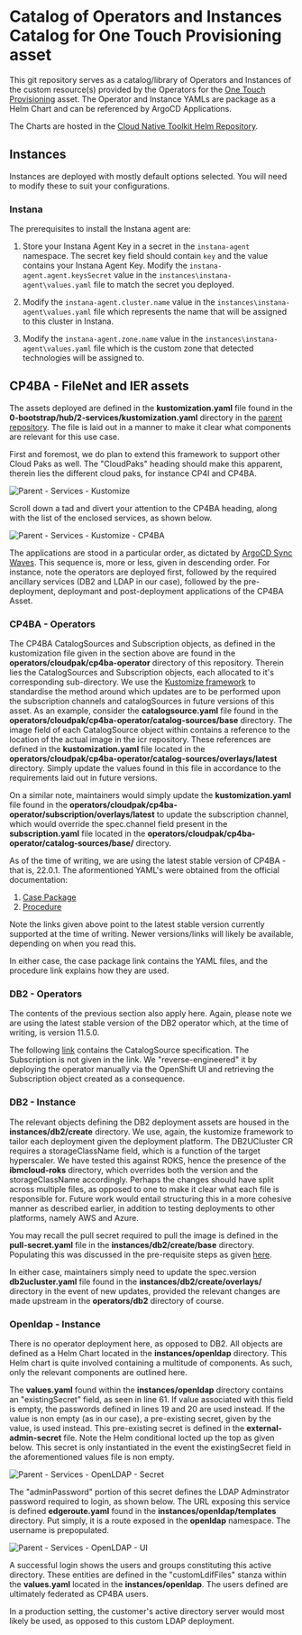 # Catalog of Operators and Instances Catalog for One Touch Provisioning asset

This git repository serves as a catalog/library of Operators and Instances of the custom resource(s) provided by the Operators for the [One Touch Provisioning](https://github.com/one-touch-provisioning/otp-gitops) asset.  The Operator and Instance YAMLs are package as a Helm Chart and can be referenced by ArgoCD Applications.

The Charts are hosted in the [Cloud Native Toolkit Helm Repository](https://github.com/cloud-native-toolkit/toolkit-charts).

## Instances

Instances are deployed with mostly default options selected. You will need to modify these to suit your configurations.

### Instana

The prerequisites to install the Instana agent are:  

1. Store your Instana Agent Key in a secret in the `instana-agent` namespace. The secret key field should contain `key` and the value contains your Instana Agent Key. Modify the `instana-agent.agent.keysSecret` value in the `instances\instana-agent\values.yaml` file to match the secret you deployed. 

2. Modify the `instana-agent.cluster.name` value in the `instances\instana-agent\values.yaml` file which represents the name that will be assigned to this cluster in Instana.

3. Modify the `instana-agent.zone.name` value in the `instances\instana-agent\values.yaml` file which is the custom zone that detected technologies will be assigned to.


## CP4BA - FileNet and IER assets

The assets deployed are defined in the **kustomization.yaml** file found in the **0-bootstrap/hub/2-services/kustomization.yaml** directory in the [parent repository](https://github.com/oto-gitops-oneshot/otp-gitops). The file is laid out in a manner to make it clear what components are relevant for this use case.

First and foremost, we do plan to extend this framework to support other Cloud Paks as well. The "CloudPaks" heading should make this apparent, therein lies the different cloud paks, for instance CP4I and CP4BA.

![Parent - Services - Kustomize](Images/Kustomize_CloudPaks.png)

Scroll down a tad and divert your attention to the CP4BA heading, along with the list of the enclosed services, as shown below.

![Parent - Services - Kustomize - CP4BA](Images/Kustomize_CP4BA.png)

The applications are stood in a particular order, as dictated by [ArgoCD Sync Waves](). This sequence is, more or less, given in descending order. For instance, note the operators are deployed first, followed by the required ancillary services  (DB2 and LDAP in our case), followed by the pre-deployment, deploymant and post-deployment applications of the CP4BA Asset.


### CP4BA - Operators

The CP4BA CatalogSources and Subscription objects, as defined in the kustomization file given in the section above are found in the **operators/cloudpak/cp4ba-operator** directory of this repository. Therein lies the CatalogSources and Subscription objects, each allocated to it's corresponding sub-directory. We use the [Kustomize framework](https://kustomize.io) to standardise the method around which updates are to be performed upon the subscription channels and catalogSources in future versions of this asset. As an example, consider the **catalogsource.yaml** file found in the **operators/cloudpak/cp4ba-operator/catalog-sources/base** directory. The image field of each CatalogSource object within contains a reference to the location of the actual image in the icr repository. These references are defined in the **kustomization.yaml** file located in the **operators/cloudpak/cp4ba-operator/catalog-sources/overlays/latest** directory. Simply update the values found in this file in accordance to the requirements laid out in future versions. 

On a similar note, maintainers would simply update the **kustomization.yaml** file found in the **operators/cloudpak/cp4ba-operator/subscription/overlays/latest** to update the subscription channel, which would override the spec.channel field present in the **subscription.yaml** file located in the **operators/cloudpak/cp4ba-operator/catalog-sources/base/** directory.

As of the time of writing, we are using the latest stable version of CP4BA - that is, 22.0.1. The aformentioned YAML's were obtained from the official documentation:

1) [Case Package](https://www.ibm.com/docs/en/cloud-paks/cp-biz-automation/22.0.1?topic=ppd-preparing-client-connect-cluster)
2) [Procedure](https://www.ibm.com/docs/en/cloud-paks/cp-biz-automation/22.0.1?topic=ppd-setting-up-cluster-in-openshift-console)

Note the links given above point to the latest stable version currently supported at the time of writing. Newer versions/links will likely be available, depending on when you read this.

In either case, the case package link contains the YAML files, and the procedure link explains how they are used.


### DB2 - Operators

The contents of the previous section also apply here. Again, please note we are using the latest stable version of the DB2 operator which, at the time of writing, is version 11.5.0.

The following [link](https://www.ibm.com/docs/en/db2/11.5?topic=SSEPGG_11.5.0/com.ibm.db2.luw.db2u_openshift.doc/doc/t_db2u_install_op_catalog.html) contains the CatalogSource specification. The Subscription is not given in the link. We "reverse-engineered" it by deploying the operator manually via the OpenShift UI and retrieving the Subscription object created as a consequence.


### DB2 - Instance

The relevant objects defining the DB2 deployment assets are housed in the **instances/db2/create** directory. We use, again, the kustomize framework to tailor each deployment given the deployment platform. The DB2UCluster CR requires a storageClassName field, which is a function of the target hyperscaler. We have tested this against ROKS, hence the presence of the **ibmcloud-roks** directory, which overrides both the version and the storageClassName accordingly. Perhaps the changes should have split across multiple files, as opposed to one to make it clear what each file is responsible for. Future work would entail structuring this in a more cohesive manner as described earlier, in addition to testing deployments to other platforms, namely AWS and Azure.

You may recall the pull secret required to pull the image is defined in the **pull-secret.yaml** file in the **instances/db2/create/base** directory. Populating this was discussed in the pre-requisite steps as given [here](https://github.com/oto-gitops-oneshot#prerequisite---secret-creation).

In either case, maintainers simply need to update the spec.version **db2ucluster.yaml** file found in the **instances/db2/create/overlays/** directory in the event of new updates, provided the relevant changes are made upstream in the **operators/db2** directory of course.

### Openldap - Instance

There is no operator deployment here, as opposed to DB2. All objects are defined as a Helm Chart located in the **instances/openldap** directory. This Helm chart is quite involved containing a multitude of components. As such, only the relevant components are outlined here.

The **values.yaml** found within the **instances/openldap** directory contains an "existingSecret" field, as seen in line 61. If value associated with this field is empty, the passwords defined in lines 19 and 20 are used instead. If the value is non empty (as in our case), a pre-existing secret, given by the value, is used instead. This pre-existing secret is defined in the **external-admin-secret** file. Note the Helm conditional locted up the top as given below. This secret is only instantiated in the event the existingSecret field in the aforementioned values file is non empty.

![Parent - Services - OpenLDAP - Secret](Images/LDAP_Existing_Secret.png)

The "adminPassword" portion of this secret defines the LDAP Adminstrator password required to login, as shown below. The URL exposing this service is defined **edgeroute.yaml** found in the **instances/openldap/templates** directory. Put simply, it is a route exposed in the **openldap** namespace. The username is prepopulated.

![Parent - Services - OpenLDAP - UI](Images/LDAP_UI.png)

A successful login shows the users and groups constituting this active directory. These entities are defined in the "customLdifFiles" stanza within the **values.yaml** located in the **instances/openldap**. The users defined are ultimately federated as CP4BA users. 

In a production setting, the customer's active directory server would most likely be used, as opposed to this custom LDAP deployment.

